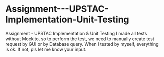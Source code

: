# Assignment---UPSTAC-Implementation-Unit-Testing
Assignment - UPSTAC Implementation &amp; Unit Testing
I made all tests without Mockito, so to perform the test, we need to manually create test request by GUI or by Database query. When I tested by myself, everything is ok. If not, pls let me know your input.
